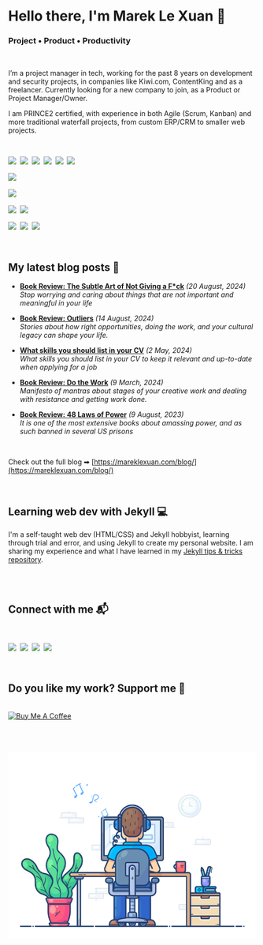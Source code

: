 # Hello there, I'm Marek Le Xuan 👋

### Project • Product • Productivity

<br>

I’m a project manager in tech, working for the past 8 years on development and security projects, in companies like Kiwi.com, ContentKing and as a freelancer. Currently looking for a new company to join, as a Product or Project Manager/Owner.

I am PRINCE2 certified, with experience in both Agile (Scrum, Kanban) and more traditional waterfall projects, from custom ERP/CRM to smaller web projects.

<br>

<img src="https://img.shields.io/badge/Linear-5E6AD2?style=for-the-badge&logo=linear&logoColor=white"></a>&nbsp;
<img src="https://img.shields.io/badge/Jira-0052CC?style=for-the-badge&logo=Jira&logoColor=white"></a>&nbsp;
<img src="https://img.shields.io/badge/Notion-000000?style=for-the-badge&logo=notion&logoColor=white"></a>&nbsp;
<img src="https://img.shields.io/badge/Trello-0052CC?style=for-the-badge&logo=trello&logoColor=white"></a>&nbsp;
<img src="https://img.shields.io/badge/Miro-F7C922?style=for-the-badge&logo=Miro&logoColor=050036"></a>&nbsp;
<img src="https://img.shields.io/badge/Confluence-0052CC?style=for-the-badge&logo=Confluence&logoColor=white"></a>

<img src="https://img.shields.io/badge/Figma-F24E1E?style=for-the-badge&logo=figma&logoColor=white"></a>

<img src="https://img.shields.io/badge/make-F5F0F0?style=for-the-badge&logo=make&logoColor=050036"></a>

<img src="https://img.shields.io/badge/Wordpress-21759B?style=for-the-badge&logo=wordpress&logoColor=white"></a>&nbsp;
<img src="https://img.shields.io/badge/Jekyll-CC0000?style=for-the-badge&logo=Jekyll&logoColor=white"></a>

<img src="https://img.shields.io/badge/HTML5-E34F26?style=for-the-badge&logo=html5&logoColor=white"></a>&nbsp;
<img src="https://img.shields.io/badge/CSS3-1572B6?style=for-the-badge&logo=css3&logoColor=white"></a>&nbsp;
<img src="https://img.shields.io/badge/Sass-CC6699?style=for-the-badge&logo=sass&logoColor=white"></a>&nbsp;

<br>

## My latest blog posts 📰

<!-- BLOG-POST-LIST:START -->

- **[Book Review: The Subtle Art of Not Giving a F\*ck](https://mareklexuan.com/book-review-the-subtle-art-of-not-giving-a-f-ck/)** _(20 August, 2024)_  
  _Stop worrying and caring about things that are not important and meaningful in your life_

- **[Book Review: Outliers](https://mareklexuan.com/book-review-outliers/)** _(14 August, 2024)_  
  _Stories about how right opportunities, doing the work, and your cultural legacy can shape your life._

- **[What skills you should list in your CV](https://mareklexuan.com/what-skills-you-should-list-in-your-cv/)** _(2 May, 2024)_  
  _What skills you should list in your CV to keep it relevant and up-to-date when applying for a job_

- **[Book Review: Do the Work](https://mareklexuan.com/book-review-do-the-work/)** _(9 March, 2024)_  
  _Manifesto of mantras about stages of your creative work and dealing with resistance and getting work done._

- **[Book Review: 48 Laws of Power](https://mareklexuan.com/book-review-48-laws-of-power/)** _(9 August, 2023)_  
  _It is one of the most extensive books about amassing power, and as such banned in several US prisons_  


<!-- BLOG-POST-LIST:END -->
<br>

Check out the full blog ➡ [https://mareklexuan.com/blog/](https://mareklexuan.com/blog/)

<br>

## Learning web dev with Jekyll 💻

I'm a self-taught web dev (HTML/CSS) and Jekyll hobbyist, learning through trial and error, and using Jekyll to create my personal website. I am sharing my experience and what I have learned in my [Jekyll tips & tricks repository](https://github.com/mareklexuan/jekyll-tips-tricks).

<br>

<br>

## Connect with me 📬

<br>
<p>
<a href="mailto:hello@mareklexuan.com"><img src="https://img.shields.io/badge/Email-D14836?style=for-the-badge&logo=maildotru&logoColor=white"></a>&nbsp;
<a href="https://www.instagram.com/marek.lexuan/"><img src="https://img.shields.io/badge/Instagram-E4405F?style=for-the-badge&logo=instagram&logoColor=white"></a>&nbsp;
<a href="https://www.facebook.com/mareklexuan1/"><img src="https://img.shields.io/badge/Facebook-1877F2?style=for-the-badge&logo=facebook&logoColor=white"></a>&nbsp;
<a href="https://www.linkedin.com/in/mareklexuan/"><img src="https://img.shields.io/badge/LinkedIn-0077B5?style=for-the-badge&logo=linkedin&logoColor=white"></a>
</p>
<br>

## Do you like my work? Support me 💓

<br>
<a href="https://www.buymeacoffee.com/mareklexuan" target="_blank"><img src="https://cdn.buymeacoffee.com/buttons/v2/default-yellow.png" alt="Buy Me A Coffee" style="height: 53px !important;width: 192px !important;" ></a>

<br>
<br>
<br>
<br>

<p align="center">
  <img src="https://raw.githubusercontent.com/mareklexuan/mareklexuan/main/assets/programmer.gif">
</p>
